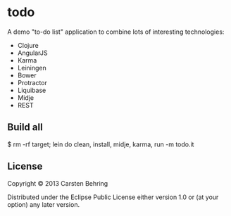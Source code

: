 # todo
A demo "to-do list" application to combine lots of interesting technologies:

* Clojure
* AngularJS
* Karma
* Leiningen
* Bower
* Protractor
* Liquibase
* Midje
* REST

## Build all
 $ rm -rf target; lein do clean, install, midje, karma, run -m todo.it

## License

Copyright © 2013 Carsten Behring

Distributed under the Eclipse Public License either version 1.0 or (at
your option) any later version.
